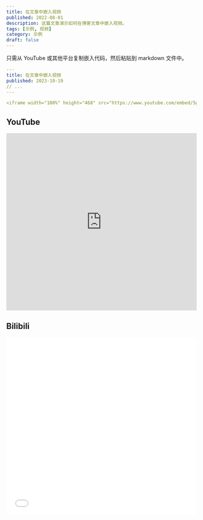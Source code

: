 ```yaml
---
title: 在文章中嵌入视频
published: 2022-08-01
description: 这篇文章演示如何在博客文章中嵌入视频。
tags: [示例, 视频]
category: 示例
draft: false
---
```


只需从 YouTube 或其他平台复制嵌入代码，然后粘贴到 markdown 文件中。

```yaml
---
title: 在文章中嵌入视频
published: 2023-10-19
// ...
---

<iframe width="100%" height="468" src="https://www.youtube.com/embed/5gIf0_xpFPI?si=N1WTorLKL0uwLsU_" title="YouTube video player" frameborder="0" allowfullscreen></iframe>
```

## YouTube

<iframe width="100%" height="468" src="https://www.youtube.com/embed/5gIf0_xpFPI?si=N1WTorLKL0uwLsU_" title="YouTube video player" frameborder="0" allow="accelerometer; autoplay; clipboard-write; encrypted-media; gyroscope; picture-in-picture; web-share" allowfullscreen></iframe>

## Bilibili

<iframe width="100%" height="468" src="//player.bilibili.com/player.html?bvid=BV1fK4y1s7Qf&p=1&autoplay=0" scrolling="no" border="0" frameborder="no" framespacing="0" allowfullscreen="true" &autoplay=0> </iframe>
